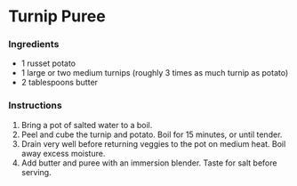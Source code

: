 # Turnip Puree

### Ingredients

- 1 russet potato
- 1 large or two medium turnips (roughly 3 times as much turnip as potato)
- 2 tablespoons butter

### Instructions

1. Bring a pot of salted water to a boil.
2. Peel and cube the turnip and potato. Boil for 15 minutes, or until tender.
3. Drain very well before returning veggies to the pot on medium heat. Boil away excess moisture.
4. Add butter and puree with an immersion blender. Taste for salt before serving.
